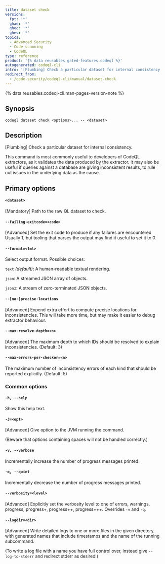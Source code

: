 ```yaml
---
title: dataset check
versions:
  fpt: '*'
  ghae: '*'
  ghec: '*'
  ghes: '*'
topics:
  - Advanced Security
  - Code scanning
  - CodeQL
type: reference
product: '{% data reusables.gated-features.codeql %}'
autogenerated: codeql-cli
intro: '[Plumbing] Check a particular dataset for internal consistency.'
redirect_from:
  - /code-security/codeql-cli/manual/dataset-check
---
```



<!-- Content after this section is automatically generated -->

{% data reusables.codeql-cli.man-pages-version-note %}

## Synopsis

```shell{:copy}
codeql dataset check <options>... -- <dataset>
```

## Description

\[Plumbing] Check a particular dataset for internal consistency.

This command is most commonly useful to developers of CodeQL extractors,
as it validates the data produced by the extractor. It may also be
useful if queries against a database are giving inconsistent results, to
rule out issues in the underlying data as the cause.

## Primary options

#### `<dataset>`

\[Mandatory] Path to the raw QL dataset to check.

#### `--failing-exitcode=<code>`

\[Advanced] Set the exit code to produce if any failures are
encountered. Usually 1, but tooling that parses the output may find it
useful to set it to 0.

#### `--format=<fmt>`

Select output format. Possible choices:

`text` *(default)*: A human-readable textual rendering.

`json`: A streamed JSON array of objects.

`jsonz`: A stream of zero-terminated JSON objects.

#### `--[no-]precise-locations`

\[Advanced] Expend extra effort to compute precise locations for
inconsistencies. This will take more time, but may make it easier to
debug extractor behaviour.

#### `--max-resolve-depth=<n>`

\[Advanced] The maximum depth to which IDs should be resolved to
explain inconsistencies. (Default: 3)

#### `--max-errors-per-checker=<n>`

The maximum number of inconsistency errors of each kind that should be
reported explicitly. (Default: 5)

### Common options

#### `-h, --help`

Show this help text.

#### `-J=<opt>`

\[Advanced] Give option to the JVM running the command.

(Beware that options containing spaces will not be handled correctly.)

#### `-v, --verbose`

Incrementally increase the number of progress messages printed.

#### `-q, --quiet`

Incrementally decrease the number of progress messages printed.

#### `--verbosity=<level>`

\[Advanced] Explicitly set the verbosity level to one of errors,
warnings, progress, progress+, progress++, progress+++. Overrides `-v`
and `-q`.

#### `--logdir=<dir>`

\[Advanced] Write detailed logs to one or more files in the given
directory, with generated names that include timestamps and the name of
the running subcommand.

(To write a log file with a name you have full control over, instead
give `--log-to-stderr` and redirect stderr as desired.)
